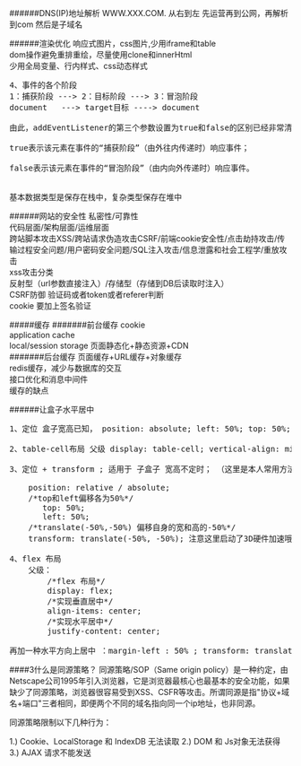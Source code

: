 ######DNS(IP)地址解析
WWW.XXX.COM. 从右到左
先运营再到公网，再解析到com 然后是子域名

######渲染优化
响应式图片，css图片,少用iframe和table       
dom操作避免重排重绘，尽量使用clone和innerHtml     
少用全局变量、行内样式、css动态样式
<pre>
4、事件的各个阶段
1：捕获阶段 ---> 2：目标阶段 ---> 3：冒泡阶段
document   ---> target目标 ----> document

由此，addEventListener的第三个参数设置为true和false的区别已经非常清晰了：

true表示该元素在事件的“捕获阶段”（由外往内传递时）响应事件；

false表示该元素在事件的“冒泡阶段”（由内向外传递时）响应事件。


基本数据类型是保存在栈中，复杂类型保存在堆中
</pre>

######网站的安全性
私密性/可靠性    
代码层面/架构层面/运维层面    
跨站脚本攻击XSS/跨站请求伪造攻击CSRF/前端cookie安全性/点击劫持攻击/传输过程安全问题/用户密码安全问题/SQL注入攻击/信息泄露和社会工程学/重放攻击      
xss攻击分类    
反射型（url参数直接注入）/存储型（存储到DB后读取时注入）  
CSRF防御  验证码或者token或者referer判断     
cookie 要加上签名验证


#####缓存
#######前台缓存
cookie      
application cache      
local/session storage
页面静态化+静态资源+CDN       
#######后台缓存
页面缓存+URL缓存+对象缓存     
redis缓存，减少与数据库的交互     
接口优化和消息中间件    
缓存的缺点

######让盒子水平居中
<pre>
1、定位 盒子宽高已知， position: absolute; left: 50%; top: 50%; margin-left:-自身一半宽度; margin-top: -自身一半高度;

2、table-cell布局 父级 display: table-cell; vertical-align: middle;  子级 margin: 0 auto;

3、定位 + transform ; 适用于 子盒子 宽高不定时； （这里是本人常用方法）
    
    position: relative / absolute;
    /*top和left偏移各为50%*/
       top: 50%;
       left: 50%;
    /*translate(-50%,-50%) 偏移自身的宽和高的-50%*/
    transform: translate(-50%, -50%); 注意这里启动了3D硬件加速哦 会增加耗电量的 （至于何是3D加速 请看浏览器进程与线程篇）

4、flex 布局
    父级： 
        /*flex 布局*/
        display: flex;
        /*实现垂直居中*/
        align-items: center;
        /*实现水平居中*/
        justify-content: center;

再加一种水平方向上居中 ：margin-left : 50% ; transform: translateX(-50%);
</pre>



####3什么是同源策略？
同源策略/SOP（Same origin policy）是一种约定，由Netscape公司1995年引入浏览器，它是浏览器最核心也最基本的安全功能，如果缺少了同源策略，浏览器很容易受到XSS、CSFR等攻击。所谓同源是指"协议+域名+端口"三者相同，即便两个不同的域名指向同一个ip地址，也非同源。

同源策略限制以下几种行为：

1.) Cookie、LocalStorage 和 IndexDB 无法读取
2.) DOM 和 Js对象无法获得
3.) AJAX 请求不能发送
